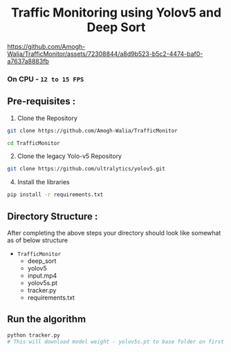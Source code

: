 <div align="center">

# Traffic Monitoring using Yolov5 and Deep Sort

</div>






https://github.com/Amogh-Walia/TrafficMonitor/assets/72308844/a8d9b523-b5c2-4474-baf0-a7637a8883fb





### On CPU - `12 to 15 FPS` 

## Pre-requisites : 

1) Clone the Repository 

```bash
git clone https://github.com/Amogh-Walia/TrafficMonitor

cd TrafficMonitor
```

2) Clone the legacy Yolo-v5 Repository

```bash
git clone https://github.com/ultralytics/yolov5.git
```
   
4) Install the libraries
```bash
pip install -r requirements.txt
```




## Directory Structure :

After completing the above steps your directory should look like somewhat as of below structure

- `TrafficMonitor`
   - deep_sort
   - yolov5
   - input.mp4
   - yolov5s.pt
   - tracker.py
   - requirements.txt

## Run the algorithm 

``` bash
python tracker.py 
# This will download model weight - yolov5s.pt to base folder on first execution.
```
